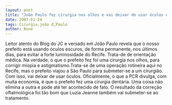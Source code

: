 ```yaml
---
layout: post
title: "João Paulo fez cirurgia nos olhos e vai deixar de usar óculos de grau"
date: 2007-01-24
tags: Cirurgia,joão d,Paulo
author: None
---
```

Leitor atento do Blog do JC e versado em João Paulo revela que o nosso prefeito está usando óculos escuros, de forma permanente, nos últimos dias, para evitar a forte luminosidade do Recife.
Trata-de de orientação médica.
Na verdade, o que o prefeito fez foi uma cirurgia nos olhos, para corrigir miopia e astigmatismo.Trata-se de uma operação rotineira aqui no Recife, mas o prefeito viajou a São Paulo para submeter-se a um cirurgião.
Com isso, vai deixar de usar óculos.
Oficialmente, o que a PCR divulga, com muita economia,
 é que o prefeito fez uma cirurgia dentária. Uma coisa não elimina a outra e pode até ter acontecido de fato.
O resultado da correção oftalmológica foi tão bom que Luzia Jeanne também vai submeter-se ao tratamento. 
